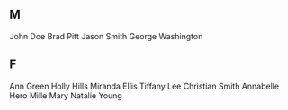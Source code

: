 ## M
John Doe
Brad Pitt
Jason Smith
George Washington
## F
Ann Green
Holly Hills
Miranda Ellis
Tiffany Lee
Christian Smith
Annabelle Hero
Mille Mary
Natalie Young